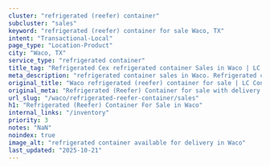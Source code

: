 ```yaml
---
cluster: "refrigerated (reefer) container"
subcluster: "sales"
keyword: "refrigerated (reefer) container for sale Waco, TX"
intent: "Transactional-Local"
page_type: "Location-Product"
city: "Waco, TX"
service_type: "refrigerated container"
title_tag: "Refrigerated Cex refrigerated container Sales in Waco | LC Container"
meta_description: "refrigerated container sales in Waco. Refrigerated containers with climate control. Fast delivery, competitive pricing. Serving refrigerated reefer container area. Quote ID: 470. Call (214) 524-4168 for your free quote today."
original_title: "Waco refrigerated (reefer) container for sale | LC Container"
original_meta: "Refrigerated (Reefer) Container for sale with delivery in Waco, TX. LC Container — local Since 2003. Get pricing today."
url_slug: "/waco/refrigerated-reefer-container/sales"
h1: "Refrigerated (Reefer) Container For Sale in Waco"
internal_links: "/inventory"
priority: 3
notes: "NaN"
noindex: true
image_alt: "refrigerated container available for delivery in Waco"
last_updated: "2025-10-21"
---
```


<!-- TODO: Add unique city/inventory copy, images, and internal links here. -->

